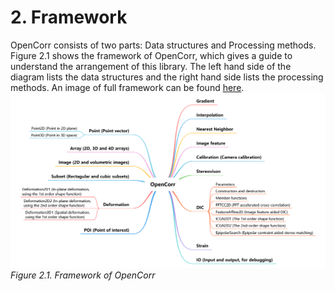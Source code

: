 # 2. Framework

OpenCorr consists of two parts: Data structures and Processing methods. Figure 2.1 shows the framework of OpenCorr, which gives a guide to understand the arrangement of this library. The left hand side of the diagram lists the data structures and the right hand side lists the processing methods. An image of full framework can be found [here](./img/framework.png).
![image](./img/framework_main_branches.png)
*Figure 2.1. Framework of OpenCorr*
